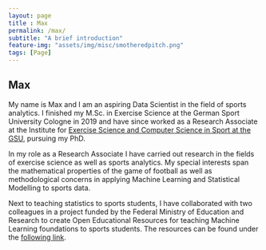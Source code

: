 ```yaml
--- 
layout: page
title : Max 
permalink: /max/
subtitle: "A brief introduction" 
feature-img: "assets/img/misc/smotheredpitch.png"
tags: [Page]
---
```



## Max

My name is Max and I am an aspiring Data Scientist in the field of sports analytics. I finished my M.Sc. in Exercise Science at the German Sport University Cologne in 2019 and have since worked as a Research Associate at the Institute for [Exercise Science and Computer Science in Sport at the GSU](https://www.dshs-koeln.de/en/institut-fuer-trainingswissenschaft-und-sportinformatik/), pursuing my PhD.
  
In my role as a Research Associate I have carried out research in the fields of exercise science as well as sports analytics. My special interests span the mathematical properties of the game of football as well as methodological concerns in applying Machine Learning and Statistical Modelling to sports data.
  
Next to teaching statistics to sports students, I have collaborated with two colleagues in a project funded by the Federal Ministry of Education and Research to create Open Educational Resources for teaching Machine Learning foundations to sports students. The resources can be found under the [following link](https://drive.google.com/drive/folders/1oobmC7NBB5fx7Se72BYvNDXYgyVRqeM_).

